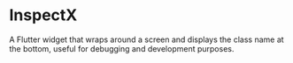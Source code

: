 # InspectX
A Flutter widget that wraps around a screen and displays the class name at the bottom, useful for debugging and development purposes.
